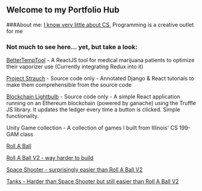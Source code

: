 ## Welcome to my Portfolio Hub

###About me: [I know very little about CS](http://neillimaye.com/), Programming is a creative outlet for me

### Not much to see here... yet, but take a look:
[BetterTempTool](https://neillimaye.github.io/bettertemptool) - A ReactJS tool for medical marijuana patients to optimize their vaporizer use (Currently integrating Redux into it)

[Project Strauch](https://github.com/neillimaye/projectstrauch) - Source code only - Annotated Django & React tutorials to make them comprehensible from the source code

[Blockchain Lightbulb](https://github.com/neillimaye/lightbulb-blockchain) - Source code only - A simple React application running on an Ethereum blockchain (powered by ganache) using the Truffle JS library. It updates the ledger every time a button is clicked. Simple functionality.

Unity Game collection - A collection of games I built from Illinois' CS 199-GAM class

[Roll A Ball](https://github.com/neillimaye/web_game)

[Roll A Ball V2 - way harder to build](https://github.com/neillimaye/HarderRollV2)

[Space Shooter - surprisingly easier than Roll A Ball V2](https://github.com/neillimaye/SpaceShooter)

[Tanks - Harder than Space Shooter but still easier than Roll A Ball V2](https://github.com/neillimaye/Tanks)
